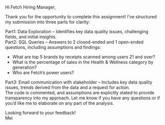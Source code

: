 Hi Fetch Hiring Manager,

Thank you for the opportunity to complete this assignment! I’ve structured my submission into three parts for clarity:

Part1: Data Exploration – Identifies key data quality issues, challenging fields, and initial insights. <br />
Part2: SQL Queries – Answers to 2 closed-ended and 1 open-ended questions, including assumptions and findings: 
  - What are top 5 brands by receipts scanned among users 21 and over?
  - What is the percentage of sales in the Health & Wellness category by generation?
  - Who are Fetch’s power users?  <br />

Part3: Email communication with stakeholder – Includes key data quality issues, trends derived from the data and a request for action.  <br />
The code is commented, and assumptions are explicitly stated to provide transparency into my approach. Let me know if you have any questions or if you’d like me to elaborate on any part of the analysis.

Looking forward to your feedback!  <br />
Mei
